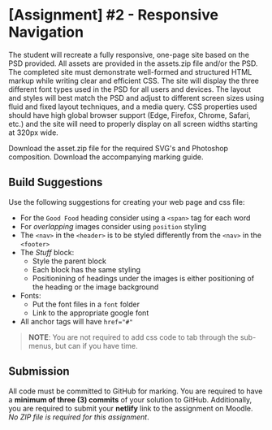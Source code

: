 # [Assignment] #2 - Responsive Navigation

The student will recreate a fully responsive, one-page site based on the PSD provided. All assets are provided in the assets.zip file and/or the PSD. The completed site must demonstrate well-formed and structured HTML markup while writing clear and efficient CSS. The site will display the three different font types used in the PSD for all users and devices. The layout and styles will best match the PSD and adjust to different screen sizes using fluid and fixed layout techniques, and a media query. CSS properties used should have high global browser support (Edge, Firefox, Chrome, Safari, etc.) and the site will need to properly display on all screen widths starting at 320px wide.

Download the asset.zip file for the required SVG's and Photoshop composition. Download the accompanying marking guide.

## Build Suggestions
Use the following suggestions for creating your web page and css file:
* For the `Good Food` heading consider using a `<span>` tag for each word
* For _overlapping_ images consider using `position` styling
* The `<nav>` in the `<header>` is to be styled differently from the `<nav>` in the `<footer>`
* The _Stuff_ block:
  * Style the parent block
  * Each block has the same styling
  * Positionining of headings under the images is either positioning of the heading or the image background
* Fonts:
  * Put the font files in a `font` folder
  * Link to the appropriate google font
* All anchor tags will have `href="#"`

> **NOTE**: You are not required to add css code to tab through the sub-menus, but can if you have time.

## Submission
All code must be committed to GitHub for marking. You are required to have a **minimum of three (3) commits** of your solution to GitHub. Additionally, you are required to submit your **netlify** link to the assignment on Moodle. _No ZIP file is required for this assignment_.

